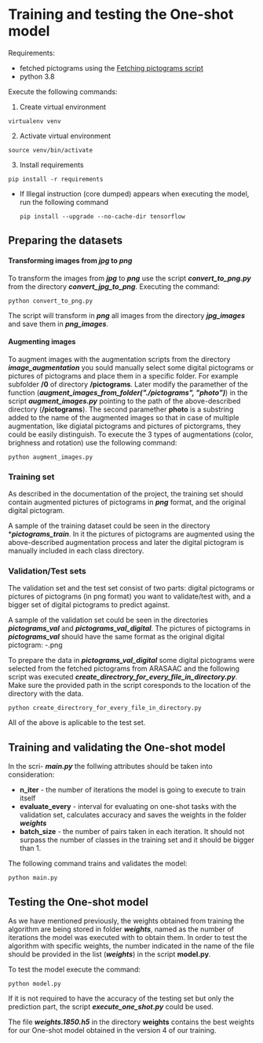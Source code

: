 # Training and testing the One-shot model

Requirements:
 - fetched pictograms using the [Fetching pictograms script](https://github.com/NILGroup/TFG-2021-Pict2Text2.0/tree/master/fetching_pictograms_tool)
 - python 3.8

Execute the following commands:
1. Create virtual environment
```
virtualenv venv
```
2. Activate virtual environment 
```
source venv/bin/activate
```
3. Install requirements
```
pip install -r requirements
```
- If Illegal instruction (core dumped) appears when executing the model, run the following command 
   ```
   pip install --upgrade --no-cache-dir tensorflow 
   ```
## Preparing the datasets

#### Transforming images from ***jpg*** to ***png*** 
To transform the images from ***jpg*** to ***png*** use the script ***convert_to_png.py*** from the directory ***convert_jpg_to_png***. Executing the command:

```
python convert_to_png.py
```

The script will transform in ***png*** all images from the directory ***jpg_images*** and save them in ***png_images***. 

#### Augmenting images

To augment images with the augmentation scripts from the directory ***image_augmentation*** you sould manually select some digital pictograms or pictures of pictograms and place them in a specific folder. For example subfolder **/0** of directory **/pictograms**. Later modify the paramether of the function (***augment_images_from_folder("./pictograms", "photo")***) in the script ***augment_images.py*** pointing to the path of the above-described directory (**/pictograms**). The second paramether **photo** is a substring added to the name of the augmented images so that in case of multiple augmentation, like digiatal pictograms and pictures of pictorgrams, they could be easily distinguish.
To execute the 3 types of augmentations (color, brighness and rotation) use the following command:

```
python augment_images.py
```


### Training set
As described in the documentation of the project, the training set should contain augmented pictures of pictograms in ***png*** format, and the original digital pictogram. 

A sample of the training dataset could be seen in the directory ****pictograms_train***. In it the pictures of pictograms are augmented using the above-described augmentation process and later the digital pictogram is manually included in each class directory.

### Validation/Test sets
The validation set and the test set consist of two parts: digital pictograms or pictures of pictograms (in png format) you want to validate/test with, and a bigger set of digital pictograms to predict against.

A sample of the validation set could be seen in the directories ***pictograms_val*** and ***pictograms_val_digital***.
The pictures of pictograms in ***pictograms_val*** should have the same format as the original digital pictogram: <id>-<word>.png

To prepare the data in ***pictograms_val_digital*** some digital pictograms were selected from the fetched pictograms from ARASAAC and the following script was executed ***create_directrory_for_every_file_in_directory.py***.
Make sure the provided path in the script coresponds to the location of the directory with the data.

```
python create_directrory_for_every_file_in_directory.py
```
All of the above is aplicable to the test set.

## Training and validating the One-shot model
 In the scri- ***main.py*** the follwing attributes should be taken into consideration:
 - **n_iter** - the number of iterations the model is going to execute to train itself 
 - **evaluate_every** - interval for evaluating on one-shot tasks with the validation set, calculates accuracy and saves the weights in the folder ***weights***
 - **batch_size** - the number of pairs taken in each iteration. It should not surpass the number of classes in the training set and it should be bigger than 1.
 
 The following command trains and validates the model:
 
 ```
 python main.py
 ```

## Testing the One-shot model
As we have mentioned previously, the weights obtained from training the algorithm are being stored in folder ***weights***, named as the number of iterations the model was executed with to obtain them. In order to test the algorithm with specific weights, the number indicated in the name of the file should be provided in the list (***weights***) in the script **model.py**.
 
To test the model execute the command:
```
python model.py 
```
 
If it is not required to have the accuracy of the testing set but only the prediction part, the script ***execute_one_shot.py*** could be used.
 
 

The file ***weights.1850.h5*** in the directory **weights** contains the best weights for our One-shot model obtained in the version 4 of our training.

 
